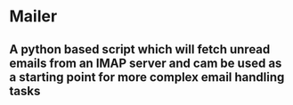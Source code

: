 # Mailer
<h2>A python based script which will fetch unread emails from an IMAP server and cam be used as a starting point for more complex email handling tasks </h2>
